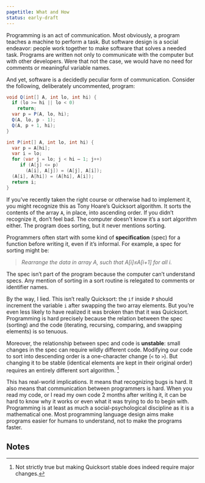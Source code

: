 ```yaml
---
pagetitle: What and How
status: early-draft
---
```

Programming is an act of communication.  Most obviously, a program teaches a machine to perform a task.  But software design is a social endeavor: people work together to make software that solves a needed task.  Programs are written not only to communicate with the computer but with other developers.  Were that not the case, we would have no need for comments or meaningful variable names.

And yet, software is a decidedly peculiar form of communication.  Consider the following, deliberately uncommented, program:
```c#
void Q(int[] A, int lo, int hi) { 
  if (lo >= hi || lo < 0) 
    return;    
  var p = P(A, lo, hi);       
  Q(A, lo, p - 1);
  Q(A, p + 1, hi);
}

int P(int[] A, int lo, int hi) { 
  var p = A[hi];
  var i = lo;
  for (var j = lo; j < hi – 1; j++) 
     if (A[j] <= p) 
       (A[i], A[j]) = (A[j], A[i]);
  (A[i], A[hi]) = (A[hi], A[i]);
  return i;
}
```
If you’ve recently taken the right course or otherwise had to implement it, you might recognize this as Tony Hoare’s Quicksort algorithm.  It sorts the contents of the array `A`, in place, into ascending order.  If you didn’t recognize it, don’t feel bad. The computer doesn’t know it’s a sort algorithm either.  The program does sorting, but it never mentions sorting.  

Programmers often start with some kind of **specification** (spec) for a function before writing it, even if it’s informal.  For example, a spec for sorting might be:

> *Rearrange the data in array A, such that A[i]≤A[i+1] for all i.*

The spec isn’t part of the program because the computer can’t understand specs.  Any mention of sorting in a sort routine is relegated to comments or identifier names.

By the way, I lied.  This isn’t really Quicksort: the `if` inside `P` should increment the variable `i` after swapping the two array elements.  But you’re even less likely to have realized it was broken than that it was Quicksort.  Programming is hard precisely because the relation between the spec (sorting) and the code (iterating, recursing, comparing, and swapping elements) is so tenuous.

Moreover, the relationship between spec and code is **unstable**: small changes in the spec can require wildly different code.  Modifying our code to sort into descending order is a one-character change (`<` to `>`).  But changing it to be stable (identical elements are kept in their original order) requires an entirely different sort algorithm. [^1]

This has real-world implications.  It means that recognizing bugs is hard.  It also means that communication between programmers is hard.  When you read my code, or I read my own code 2 months after writing it, it can be hard to know why it works or even what it was trying to do to begin with.  Programming is at least as much a social-psychological discipline as it is a mathematical one.  Most programming language design aims make programs easier for humans to understand, not to make the programs faster.

## Notes

[^1]: Not strictly true but making Quicksort stable does indeed require major changes.
